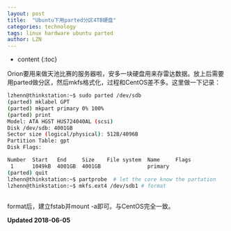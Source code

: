 ```yaml
---
layout: post
title:  "Ubuntu下用parted分区4TB硬盘"
categories: technology
tags: linux hardware ubuntu parted
author: LZN
---
```


* content
{:toc}

Orion要用来做天池比赛的服务器啦，安多一块硬盘用来存雷达数据。放上后需要用parted做分区，然后mkfs格式化，过程和CentOS差不多。这里做一下记录：


``` bash 
lzhenn@thinkstation:~$ sudo parted /dev/sdb
(parted) mklabel GPT                                                      
(parted) mkpart primary 0% 100%                                           
(parted) print                                                            
Model: ATA HGST HUS724040AL (scsi)
Disk /dev/sdb: 4001GB
Sector size (logical/physical): 512B/4096B
Partition Table: gpt
Disk Flags: 

Number  Start   End     Size    File system  Name     Flags
 1      1049kB  4001GB  4001GB               primary
(parted) quit
lzhenn@thinkstation:~$ partprobe  # let the core know the partation
lzhenn@thinkstation:~$ mkfs.ext4 /dev/sdb1 # format
                     
```
format后，建立fstab并mount -a即可。与CentOS完全一致。

**Updated 2018-06-05**

